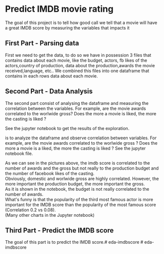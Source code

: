 # Predict IMDB movie rating

The goal of this project is to tell how good call we tell that a movie will have a great IMDB score by measuring the variables that impacts it

## First Part - Parsing data

First we need to get the data, to do so we have in possession 3 files that contains data about each movie, like the budget, actors, fb likes of the actors,country of production, data about the production,awards the movie received,language, etc..
We combined this files into one dataframe that contains in each rows data about each movie.

## Second Part - Data Analysis

The second part consist of analysing the dataframe and measuring the correlation between the variables. For example, are the movie awards correlated to the worlwide gross? Does the more a movie is liked, the more the casting is liked ?

See the jupyter notebook to get the results of the exploration.

is to analyze the dataframe and observe correlation between variables. For example, are the movie awards correlated to the worlwide gross ? Does the more a movie is a liked, the more the casting is liked ? 
See the jupyter notebook file.  

As we can see in the pictures above, the imdb score is correlated to the number of awards and the gross but not really to the production budget and the number of facebook likes of the casting.  
Obviously, domestic and worlwide gross are highly correlated. However, the more important the production budget, the more important the gross.  
As it is shown in the notebook, the budget is not really correlated to the number of awards.  
What's funny is that the popularity of the third most famous actor is more important for the IMDB score than the popularity of the most famous score (Correlation 0.2 vs 0.08).  
(Many other charts in the Jupyter notebook)

## Third Part - Predict the IMDB score

The goal of this part is to predict the IMDB score.#   e d a - i m d b s c o r e 
 
 #   e d a - i m d b s c o r e 
 
 